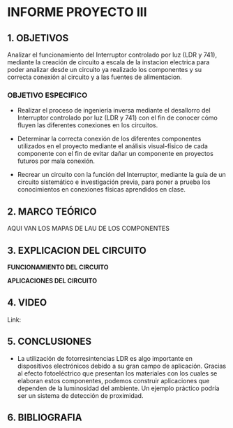# INFORME PROYECTO III

## 1. OBJETIVOS

Analizar el funcionamiento del Interruptor controlado por luz (LDR y 741), mediante la creación de circuito a escala de la instacion electrica para poder analizar desde un circuito ya realizado los componentes y su correcta conexión al circuito y a las fuentes de alimentacion.

### OBJETIVO ESPECIFICO

- Realizar el proceso de ingeniería inversa mediante el desallorro del Interruptor controlado por luz (LDR y 741) con el fin de conocer cómo fluyen las diferentes conexiones en los circuitos.

- Determinar la correcta conexión de los diferentes componentes utilizados en el proyecto mediante el análisis visual-físico de cada componente con el fin de evitar dañar un componente en proyectos futuros por mala conexión.

- Recrear un circuito con la función del Interruptor, mediante la guía de un circuito sistemático e investigación previa, para poner a prueba los conocimientos en conexiones físicas aprendidos en clase.

## 2. MARCO TEÓRICO

AQUI VAN LOS MAPAS DE LAU DE LOS COMPONENTES

## 3. EXPLICACION DEL CIRCUITO

**FUNCIONAMIENTO DEL CIRCUITO**

**APLICACIONES DEL CIRCUITO**

## 4. VIDEO

Link: 

## 5. CONCLUSIONES

- La utilización de fotorresintencias LDR es algo importante en dispositivos electrónicos debido a su gran campo de aplicación. Gracias al efecto fotoeléctrico que presentan los materiales con los cuales se elaboran estos componentes, podemos construir aplicaciones que dependen de la luminosidad del ambiente. Un ejemplo práctico podría ser un sistema de detección de proximidad.

## 6. BIBLIOGRAFIA
